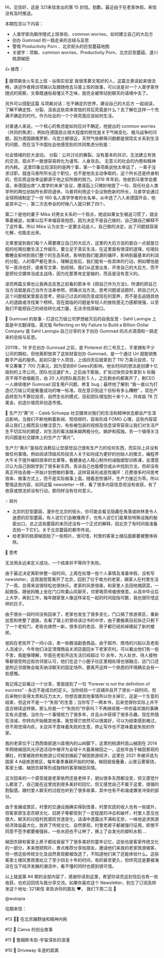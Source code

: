 
Hi，见信好，这是 321来信发出的第 15 封信。抱歉，最近由于在老家休假，来信没有及时推送。

本期包含以下内容：

- 人类学家向飙伴随式上班体验、common worries，如何建立自己的大后方
- 创办 Gumroad 的一路走来的总结与反思
- 警惕 Productivity Porn 、北京街头的巨型蘑菇地图
- 关键字：项飙、common worries、Productivity Porn、北京巨型蘑菇、遂川桃源梯田

👍 推荐：

📃 跟项飙坐火车去上班 - 谷雨实验室
我很羡慕文笔好的人，这篇文章读起来很流畅，讲述作者拜访项飙以及跟随他去马普上班的故事，可以说是对一个人类学家伴随式的观察，文章既通俗易懂又不乏味，我完全被带动到聊天的语境中去了。

另外可以搭配这篇 与项飙对话：在不确定的世界，建设自己的大后方 一起阅读，了解不确定性、分裂、沮丧这些具体苦恼的背后究竟是什么？去了解在这样一个充满不确定的时代，作为社会的一个个体究竟应该如何生活。

对普通人来说，一个核心的焦虑是如何应对不确定，他提出的 common worries（共同的焦虑），例如在德国民众很大程度的担忧是关于气候变化、俄乌战争的问题，因为德国跟俄罗斯、乌克兰都很近，天然气依赖等问题都是很现实关系到生活的问题，而在当下中国社会他感受到的共同焦虑分别是：

社会情绪的巨大波动。
分裂：公共讨论的撕裂，没有基本的共识，无法建立有效的交流，观点不一致很容易转化为谩骂、人身攻击。
无意义的社会的内卷和精神的内耗。
这里印象比较深刻的是两个事，第一个事项飙说他太幸运了，一辈子没求过职，就连马普所所长这个职位，也不是他去主动争取的，这个所长还是终身制的，但实质这些幸运都源于他之前所做的努力。2019 年年初，他收到马普学会邀请，来德国出席“人类学的未来”会议，邀请函上只微妙地提了一句，现任社会人类学所的两位创始所长即将退休，马普将利用这个会议物色新的所长，马普学会通过全球网络制定了一份 160 名人类学学者的长名单，从中选了八人来德国开会，他是其中之一，第二次去参会的时候八人就只剩了四个。

第二个是他的妻子 Mika 对男女关系的一个观点，她说如果女生被追习惯了，就会等着被追，如果以后不幸福容易抱怨，因为决定不是自己做的，自己跟自己解释不了这件事。所以 Mika 认为女生一定要主动追人，自己做的决定，出了问题就容易化解，也能走出来。

文章里提到我们每个人需要建立自己的大后方，这里的大后方说的直白一点就是日程的吃喝拉撒生活工作娱乐，要立足于真实生活，在这里面有很深的道理，吃喝拉撒睡会影响到我们整个的生态系统，影响到我们能源的循环，影响到最基本的利润的分配，人的尊严都在里头，理解这些后，我们能有一些具体的行动，例如哪怕是写一首诗也好，或者写文章、拍视频。我们从这里出发，开发自己的大后方，而不是把社交媒体当成主战场，因为在那里肯定是输的，而且是没有意义的。

读完两篇文章也让我再去反思之前看的那本书《把自己作为方法》，所谓的把自己当方法就是自己当作方法来参照，把痛点当方法，思考问题或话题时，把自己代入这个问题框架里面去思考，把自己过去的经历变成现在的营养，而不是去追随其他人的道路或寻找某个榜样。现在面临的问题是年轻人的挫败感无力感都很强，以至我们不能把自己的经验转化成力量，无法寻找突破口。

📃 Gumroad 的故事 - 打造亿万级公司梦想破灭后的自我反思 - Sahil Lavingia
上面是中文翻译版，英文版 Reflecting on My Failure to Build a Billion-Dollar Company 是 Sahil Lavingia 自己分享的关于创办 Gumroad 的点点滴滴和一路走来的总结与反思。

2011年，19 岁在创办 Gumroad 之前，是 Pinterest 的二号员工，手里拥有不少公司的期权。但他离职放弃了这些财富创办 Gumroad，是一个通过 Url 就能销售数字产品的服务。起初只是个人项目，上线四天后就拿到了 110 万美元投资，12 年又筹集了 700 万美元，因为受到Bill Gates的影响，他长时间的想法是创建十亿级别的上市公司，团队也迅速扩大，之后由于膨胀，扩张过快但没有拿到 b 轮融资不得不收缩裁员，由 20 人的团队裁员到 5 人，之后剩余的都离开了，剩CEO 一人继续维护 Gumroad 回复用户问题、修复 bug；最终他了解到 “我一直以为打造亿万级公司是衡量成功的唯一标准。现在意识到这个目标有多么糟糕” 。现在产品转型为不靠拉投资，自然生长的模式，目前团队增加到十来个人，月收益 78 万美金。创造价值而非创造市值。

📃 生产力“黄”片 - Caleb Schoepp
社交媒体对我们的生活和精神状态都会产生深远影响，当我们不断地刷着新闻、短视频时，容易形成 FOMO 心理，这些内容容易让我们上瘾而且分散注意力，有些被包装的视频及信息误导容易让我们对生活产生不切实际的期望，对生活的看法越来越两极分化、嫉妒和孤独。另一个值得关注的问题是社交媒体上的生产力“黄片”。

生产力“黄片”是指在消费后让您感觉自己很有生产力的任何东西，而实际上并没有做任何事情。例如阅读顶级风险投资人关于如何成为更好的创始人的推文，编程界大牛关于提升编码效率的文章等，看健身达人精心制作的减脂塑型训练课，会潜意识认为自己刚刚学到了很多新东西，告诉自己也能模仿或从中找到方法，但却没有真正开始去做一开始计划想做的事情，这样容易形成恶性循环：花费很多时间思考效率、做事方式上，而不是实际做事上面，随着恶性循环，生产力接近为零。所以警惕这些内容，如同这篇 newsletter 一样，看了很多内容信息但没有收获，有了收获或想法却没有行动，那同样没有任何意义。

💡 碎片
- 北京的巨型蘑菇，漫步在北京的街头，你可能会看见隐藏在角落或树林里令人迷惑的巨型蘑菇，有人说它们会散播孢子，也有人说它们是某些特殊设施的秘密出口，总之这些蘑菇的来历还没有一个正式的解释，回北京了有时间我准备去拍一下它们。关于北京蘑菇的都市传说。
- 给老家的桃源梯田拍了一些照片，很可惜，村里的客家土楼后面都要被整体拆除。

👀 思考

无法用永远来定义成功，一个结束并不等同于失败。

由于最近决定离职休整一段时间，上周在处理一些个人事情及准备休假，没有写 newsletter，这周我短暂离开了北京，回到了位于南方的老家，跟家人在村里生活了一周，总得来说很轻松也很快乐。老家的风景很美，和家里人去田地摘蔬菜，一起做饭，跟爸妈晚上坐在门口吹着山风聊天，邻里喝茶唠嗑很惬意。从高中毕业后上大学，再到工作，每年跟家里人像这样呆在一起的时间屈指可数，我也很珍惜这样的日子。

由于很长一段时间没有回来了，老家也发生了很多变化，门口搞了旅游景区，重新加宽和修整了道路，去看了镇上的曾经读过书的中学，由于要搬离目前拆迁只剩下了一个老校门，老街也焕然一新，很多旧的老店、房子都已经拆掉建起了新的楼房。

爸妈在老街开了一间小店，卖一些粮油副食商品，由于超市、商场的兴起以及老街人流减少，今年他们决定清理商品关闭店面回乡下老家农村。可以看出他们有一些不舍，我能够理解，毕竟在老街开店生活已经超过 10 余年，为人处世、待人接物等都很受附近街坊邻居认可，他们在这个小圈子社区里相处得也很融洽，店门口还是附近邻居聚会每天纳凉聊天的固定场所，要离开这样一个熟悉的环境确实会有一些感慨。

我记得之前看过一个分享，里面提到了一句 “Forever is not the definition of success” - 永远不是成功的定义。当你经验一个店铺并且开了很长一段时间，但后来物价变得太贵和压力太大，你想去做其他事情所以你关掉它，这是一个生意的结束，但这并不是一个“失败”的生意；当你写了一两本书，后来觉得你实际上并不适合继续这样做，那么你是一个“失败的”作家吗？不再继续做一件你喜欢做的事确实有点遗憾，当你为一个事情努力了很多年，并且从中获得了很多乐趣，现在热情在消减，你转向开始做其他事，我觉得它依然可以很美好，可以为结束感到难过，但不用觉得内疚，关店并不意味着失败的生意，停止写作也不意味着是失败的作家。

我的老家位于江西西南部遂川县境内的山岭脚下，这里的桃源村高山梯田在 2014 年网络梯田风光评选活动中被评为全球十大最美梯田之一，这些年由于梯田景观的爆红，村里被政府和旅游公司规划搞起了梯田旅游经济，这里在 2021 年被评选为国家 4 A级旅游景区，每年春季春耕开始的时候，梯田层层叠叠，山里云雾萦绕，客家土楼、梯田农耕等形成独特的客家梯田风情。

这次回来的一个感受就是老家依然还是老样子，貌似很多东西都没变，但又感觉什么都变了，自己能在这里找到很多美好的回忆，但又感觉自己不属于这里，很强的割裂感。跟村里人聊天的过程也听到了很多故事，其中也有不和谐或爆发冲突的部分。

由于发展成景区，村里的交通设施确实得到改善，村里农民的收入也有一些提升，但客家原生态农耕文化、旧房子等都受到了一定程度的冲击和破坏，村里人意见也很大，聊天的过程村民感叹世道变化，话语中透露出不满和无奈，一味地追求旅游经济效益最大化，放弃了传统文化、自然景观，村里老房子都被强行征用，即使不同意不签字都要被强拆，一些水田也不让种了，换上了会发光的塑料水稻 … 

梯田农耕和客家土房子都给我留下了很多美好的童年记忆，这些也是客家传统文化的一部分，本来想把照片、景点推荐分享给朋友，邀请他们来我的老家旅游做客，但一想这些传统文化及自然景观都被改造了，不知道他们来了还能体验什么。这些客家土楼风里雨里屹立了至少四五十年的时间，有的甚至更久，但终究还是要被淹没在当下经济发展的潮流中，看不懂的同时也感到很可惜。

以上就是第 #4 期的全部内容了，感谢你读到这里，希望你读完这封信后也有一些收获，也欢迎回信与我分享交流。如果你喜欢这个 Newsletter，别忘了订阅及转发这个地址: 321来信 来告诉你的朋友 ❤️。
我们下周二见 👋

@wutopia


往期来信：

#13 💃🏻 在北京蹦野迪和精神内耗

#12 🚀 Canva 的创业故事

#11 🔭 詹姆斯韦伯-宇宙深处的浪漫

#10 🚗 Driveway 车道的距离
